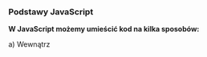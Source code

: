 ### Podstawy JavaScript

**W JavaScript możemy umieścić kod na kilka sposobów:**

a) Wewnątrz <script> w dokumencie HTML:

```HTML
<!DOCTYPE html>
<html>
<head>
  <title>Przykład</title>
</head>
<body>
  <h1>Witaj!</h1>
  <script>
  alert("To jest komunikat z JavaScript!");
  </script>
</body>
</html>
```

b) Zewnętrzny plik .js:

HTML:
`<script src="skrypt.js"></script>`

skrypt.js:
`alert("Witaj z zewnętrznego pliku!");`

## **1. Definiowanie zmiennych**

🔹 `let` – nowoczesny sposób (zalecany)
Używamy go, gdy **wartość zmiennej może się zmieniać** w trakcie działania programu.

```JS
let liczba = 10;
console.log(liczba); // 10

liczba = 25; // zmiana wartości
console.log(liczba); // 25

// let liczba = 25; //  SyntaxError: Identifier 'liczba' has already been declared
```

Cechy `let`:

- działa w zasięgu blokowym (czyli tylko wewnątrz { }),
- można zmieniać wartość,
- nie można deklarować ponownie tej samej zmiennej w tym samym zakresie.

🔹 `var` – stary sposób (niezalecany)

Używany w starszych wersjach JavaScriptu.
Działa w zasięgu funkcji, a nie bloku — co często prowadzi do błędów.

```JS
var liczba = 5;
var liczba = 7; // można ponownie zadeklarować
console.log(liczba); // 7
```
Cechy `var`:

- działa w zasięgu funkcji, nie bloku,
- można ponownie deklarować tę samą zmienną,
- może prowadzić do błędów przez tzw. hoisting (przesuwanie deklaracji na początek).

```JS
console.log(x); // undefined (zamiast błędu)
var x = 10;
```

## 2. **Definiowanie stałych**
🔹 `const` – stała (niezmienna wartość)

Używana, gdy wartość nie powinna się zmieniać po przypisaniu.
```JS
const pi = 3.14159;
console.log(pi); // 3.14159

// pi = 3.14; ❌ Błąd: nie można zmieniać wartości stałej
```

✅ Cechy const:

wartość musi być przypisana od razu,

nie można zmienić ani ponownie zadeklarować tej samej stałej,

zasięg działania – taki sam jak let (blokowy).

Przykład:

const imie = "Jan";
if (true) {
  const imie = "Adam";
  console.log(imie); // Adam
}
console.log(imie); // Jan

3.  **Instrukcje `if, else if, else`**

```JS
let age = 18;

if (age < 18) {
  console.log("Niepełnoletni");
} else if (age === 18) {
  console.log("Dokładnie 18 lat");
} else {
  console.log("Pełnoletni");
}
```

- Skrócona forma if — operator trójargumentowy (?:)

```JS
let age = 20;
let message = age >= 18 ? "Pełnoletni" : "Niepełnoletni";
console.log(message);
```
4. **switch**

```JS
let color = "zielony";

switch (color) {
  case "czerwony":
    console.log("Stop!");
    break;
  case "żółty":
    console.log("Uwaga!");
    break;
  case "zielony":
    console.log("Jedź!");
    break;
  default:
    console.log("Nieznany kolor");
}
```
- switch sprawdza kolejne case za pomocą operatora **ścisłego porównania (===)**.
- **break** zatrzymuje wykonywanie kolejnych przypadków (bez niego przejdzie dalej).
- **default** — wykona się, jeśli żaden case nie pasuje


5. **Pętle**
a) **for — klasyczna pętla**

```JS
for (let i = 0; i < 5; i++) {
  console.log("Iteracja nr:", i);
}
``` 
➡️ Wykona się 5 razy: dla i = 0, 1, 2, 3, 4

b) **while — pętla z warunkiem na początku**

Używana, gdy nie wiadomo z góry, ile razy pętla się wykona.

```JS
let i = 0;

while (i < 3) {
  console.log("Licznik:", i);
  i++;
}
```
 
c) **do...while — pętla z warunkiem na końcu**

Różni się od while tym, że wykona się co najmniej raz, nawet jeśli warunek jest fałszywy.
```JS
let i = 5;

do {
  console.log("Wartość:", i);
  i++;
} while (i < 5);
```

➡️ W tym przykładzie kod wykona się raz, mimo że i < 5 jest false.

d) **for...of — iteracja po elementach tablicy (lub innej kolekcji)**
Idealna do tablic, stringów, Setów, Map itd.

```JS
const fruits = ["jabłko", "banan", "gruszka"];

for (const fruit of fruits) {
  console.log(fruit);
}
```
 

e)  **for...in — iteracja po kluczach obiektu**

Używana do obiektów (nie tablic!).
```JS
const person = { name: "Anna", age: 25, city: "Warszawa" };

for (const key in person) {
  console.log(key + ":", person[key]);
}
```

📘 Wynik:

name: Anna
age: 25
city: Warszawa

6. **Przerywanie i pomijanie iteracji**
- **break** — przerywa działanie pętli

```JS
for (let i = 0; i < 10; i++) {
  if (i === 5) break;
  console.log(i);
}
```

➡️ Wypisze liczby 0–4 i zakończy pętlę.

- **continue** — pomija bieżącą iterację

```JS
for (let i = 0; i < 5; i++) {
  if (i === 2) continue;
  console.log(i);
}
```
